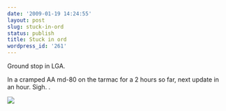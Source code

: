 ```yaml
---
date: '2009-01-19 14:24:55'
layout: post
slug: stuck-in-ord
status: publish
title: Stuck in ord
wordpress_id: '261'
---
```


Ground stop in LGA.

In a cramped AA md-80 on the tarmac for a 2 hours so far, next update in an hour. Sigh.
.


[![](http://journal.paul.querna.org/wp-content/uploads/2009/01/p-640-480-9b63bcfa-fbcd-430a-91f1-a14d8d99f926.jpeg)](http://journal.paul.querna.org/wp-content/uploads/2009/01/p-640-480-9b63bcfa-fbcd-430a-91f1-a14d8d99f926.jpeg)
